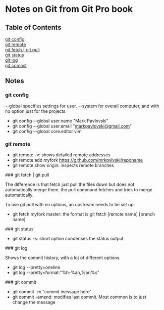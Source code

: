 # Notes on Git from Git Pro book

## Table of Contents  
[git config](#config)  
[git remote](#remote)  
[git fetch | git pull](#fetch-pull)  
[git status](#status)  
[git log](#log)  
[git commit](#commit)  

## Notes


<a name="config"></a>

### git config

--global specifies settings for user, --system for overall computer, and with no option just for the projects
* git config --global user.name "Mark Pavlovski"
* git config --global user.email "markpavlovski@gmail.com"
* git config --global core.editor vim

<a name="remote"/>

### git remote


* git remote -v: shows detailed remote addresses
* git remote add myfork https://github.com/mrkpvlvski/reponame
* git remote show origin: inspects remote branches

<a name="fetch-pull"/>
### git fetch | git pull

The difference is that fetch just pull the files down but does not automatically merge them. the pull command fetches and tries to merge automatically.

To use git pull with no options, an upstream needs to be set up.

* git fetch myfork master: the format is git fetch [remote name] [branch name]

<a name="status"/>
### git status

* git status -s: short option condenses the status output

<a name="log"/>
### git log

Shows the commit history, with a lot of different options

* git log --pretty=oneline
* git log --pretty=format:"%h-%an,%ar:%s"

<a name="commit"/>
### git commit

* git commit -m "commit message here"
* git commit -amend: modifies last commit. Most common is to just change the message
